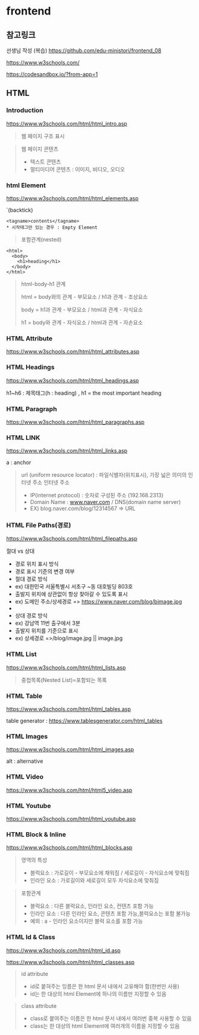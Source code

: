 # frontend

## 참고링크

선생님 작성 (복습) https://github.com/edu-ministori/frontend_08

https://www.w3schools.com/

https://codesandbox.io/?from-app=1

## HTML

### Introduction

https://www.w3schools.com/html/html_intro.asp

> 웹 페이지 구조 표시

> 웹 페이지 콘텐츠
>
> - 텍스트 콘텐츠
> - 멀티미디어 콘텐츠 : 이미지, 비디오, 오디오

### html Element

https://www.w3schools.com/html/html_elements.asp

`(backtick)

```
<tagname>contents</tagname>
* 시작태그만 있는 경우 : Empty Element
```

> 포함관계(nested)

```
<html>
  <body>
    <h1>heading</h1>
  </body>
</html>
```

> html-body-h1 관계
>
> html = body와의 관계 - 부모요소 / h1과 관계 - 조상요소
>
> body = h1과 관계 - 부모요소 / html과 관계 - 자식요소
>
> h1 = body와 관계 - 자식요소 / html과 관계 - 자손요소

### HTML Attribute

https://www.w3schools.com/html/html_attributes.asp

### HTML Headings

https://www.w3schools.com/html/html_headings.asp

h1~h6 : 제목태그(h : heading) , h1 = the most important heading

### HTML Paragraph

https://www.w3schools.com/html/html_paragraphs.asp

### HTML LINK

https://www.w3schools.com/html/html_links.asp

a : anchor

> url (uniform resource locator) : 파일식별자(위치표시), 가장 넓은 의미의 인터넷 주소
> 인터넷 주소
>
> - IP(internet protocol) : 숫자로 구성된 주소 (192.168.2313)
> - Domain Name : www.naver.com / DNS(domain name server)
> - EX) blog.naver.com/blog/12314567 => URL

### HTML File Paths(경로)

https://www.w3schools.com/html/html_filepaths.asp

절대 vs 상대

- 경로 위치 표시 방식
- 경로 표시 기준의 변경 여부
- 절대 경로 방식
- ex) 대한민국 서울특별시 서초구 ~동 대호빌딩 803호
- 출발지 위치에 상관없이 항상 찾아갈 수 있도록 표시
- ex) 도메인 주소/상세경로 => https://www.naver.com/blog/bimage.jpg
-
- 상대 경로 방식
- ex) 강남역 11번 출구에서 3분
- 출발지 위치를 기준으로 표시
- ex) 상세경로 =>/blog/image.jpg || image.jpg

### HTML List

https://www.w3schools.com/html/html_lists.asp

> 중첩목록(Nested List)=포함되는 목록

### HTML Table

https://www.w3schools.com/html/html_tables.asp

table generator : https://www.tablesgenerator.com/html_tables

### HTML Images

https://www.w3schools.com/html/html_images.asp

alt : alternative

### HTML Video

https://www.w3schools.com/html/html5_video.asp

### HTML Youtube

https://www.w3schools.com/html/html_youtube.asp

### HTML Block & Inline

https://www.w3schools.com/html/html_blocks.asp

>영역의 특성
> - 블럭요소 : 가로길이 - 부모요소에 채워짐 / 세로길이 - 자식요소에 맞춰짐
> - 인라인 요소 : 가로길이와 세로길이 모두 자식요소에 맞춰짐

> 포함관계
>
> - 블럭요소 : 다른 블럭요소, 인라인 요소, 컨텐츠 포함 가능
> - 인라인 요소 : 다른 인라인 요소, 콘텐츠 포함 가능,블럭요소는 포함 불가능
> - 예외 : a - 인라인 요소이지만 블럭 요소를 포함 가능

### HTML Id & Class

https://www.w3schools.com/html/html_id.asp

https://www.w3schools.com/html/html_classes.asp

> id attribute
>
> - id로 붙혀주는 잉름은 한 html 문서 내에서 고유해야 함(한번만 사용)
> - id는 한 대상의 html Element에 하나의 이름만 지정할 수 있음

> class attribute
>
> - class로 붙여주는 이름은 한 html 문서 내에서 여러번 중복 사용할 수 있음
> - class는 한 대상의 html Element에 여러개의 이름을 지정할 수 있음
